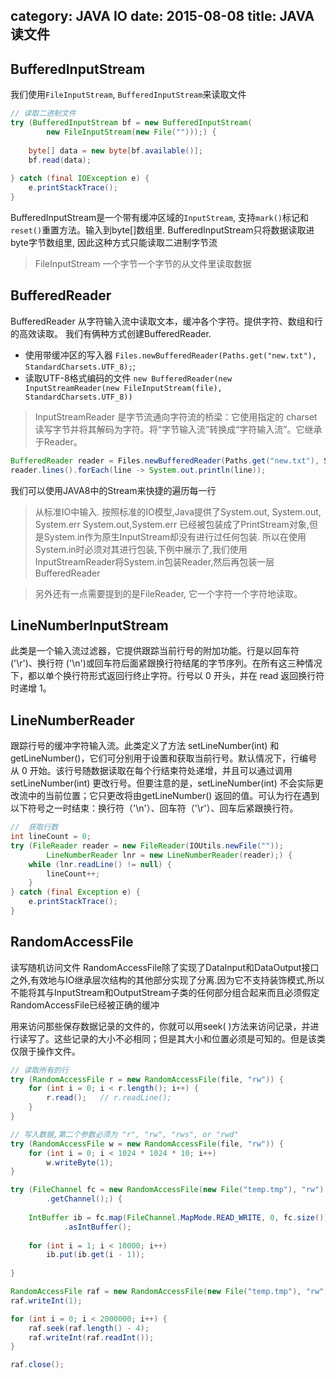 category: JAVA IO
date: 2015-08-08
title: JAVA 读文件
---

## BufferedInputStream
我们使用`FileInputStream`, `BufferedInputStream`来读取文件

```java
// 读取二进制文件
try (BufferedInputStream bf = new BufferedInputStream(
		new FileInputStream(new File("")));) {
	
	byte[] data = new byte[bf.available()];
	bf.read(data);
	
} catch (final IOException e) {
	e.printStackTrace();
}
```
BufferedInputStream是一个带有缓冲区域的`InputStream`, 支持`mark()`标记和`reset()`重置方法。输入到byte[]数组里.
BufferedInputStream只将数据读取进byte字节数组里, 因此这种方式只能读取二进制字节流

> FileInputStream 一个字节一个字节的从文件里读取数据

## BufferedReader
BufferedReader 从字符输入流中读取文本，缓冲各个字符。提供字符、数组和行的高效读取。
我们有俩种方式创建BufferedReader. 
* 使用带缓冲区的写入器 `Files.newBufferedReader(Paths.get("new.txt"), StandardCharsets.UTF_8);`;
* 读取UTF-8格式编码的文件 `new BufferedReader(new InputStreamReader(new FileInputStream(file), StandardCharsets.UTF_8))`

> InputStreamReader 是字节流通向字符流的桥梁：它使用指定的 charset 读写字节并将其解码为字符。将“字节输入流”转换成“字符输入流”。它继承于Reader。

```java
BufferedReader reader = Files.newBufferedReader(Paths.get("new.txt"), StandardCharsets.UTF_8);
reader.lines().forEach(line -> System.out.println(line));
```
我们可以使用JAVA8中的Stream来快捷的遍历每一行
> 从标准IO中输入. 按照标准的IO模型,Java提供了System.out, System.out, System.err System.out,System.err 已经被包装成了PrintStream对象,但是System.in作为原生InputStream却没有进行过任何包装. 所以在使用System.in时必须对其进行包装,下例中展示了,我们使用InputStreamReader将System.in包装Reader,然后再包装一层BufferedReader

> 另外还有一点需要提到的是FileReader, 它一个字符一个字符地读取。

## LineNumberInputStream 
此类是一个输入流过滤器，它提供跟踪当前行号的附加功能。行是以回车符 ('\r')、换行符 ('\n')或回车符后面紧跟换行符结尾的字节序列。在所有这三种情况下，都以单个换行符形式返回行终止字符。行号以 0 开头，并在 read 返回换行符时递增 1。

## LineNumberReader 
跟踪行号的缓冲字符输入流。此类定义了方法 setLineNumber(int) 和 getLineNumber()，它们可分别用于设置和获取当前行号。默认情况下，行编号从 0 开始。该行号随数据读取在每个行结束符处递增，并且可以通过调用 setLineNumber(int) 更改行号。但要注意的是，setLineNumber(int) 不会实际更改流中的当前位置；它只更改将由getLineNumber() 返回的值。可认为行在遇到以下符号之一时结束：换行符（'\n'）、回车符（'\r'）、回车后紧跟换行符。
```java
//  获取行数
int lineCount = 0;
try (FileReader reader = new FileReader(IOUtils.newFile(""));
		LineNumberReader lnr = new LineNumberReader(reader);) {
	while (lnr.readLine() != null) {
		lineCount++;
	}
} catch (final Exception e) {
	e.printStackTrace();
}
```

## RandomAccessFile  
读写随机访问文件 RandomAccessFile除了实现了DataInput和DataOutput接口之外,有效地与IO继承层次结构的其他部分实现了分离.因为它不支持装饰模式,所以不能将其与InputStream和OutputStream子类的任何部分组合起来而且必须假定RandomAccessFile已经被正确的缓冲

用来访问那些保存数据记录的文件的，你就可以用seek( )方法来访问记录，并进行读写了。这些记录的大小不必相同；但是其大小和位置必须是可知的。但是该类仅限于操作文件。
```java
// 读取所有的行
try (RandomAccessFile r = new RandomAccessFile(file, "rw")) {
	for (int i = 0; i < r.length(); i++) {
		r.read();	// r.readLine();
	}
} 

// 写入数据,第二个参数必须为 "r", "rw", "rws", or "rwd"
try (RandomAccessFile w = new RandomAccessFile(file, "rw")) {
	for (int i = 0; i < 1024 * 1024 * 10; i++)
		w.writeByte(1);
}

try (FileChannel fc = new RandomAccessFile(new File("temp.tmp"), "rw")
		.getChannel();) {
	
	IntBuffer ib = fc.map(FileChannel.MapMode.READ_WRITE, 0, fc.size())
			.asIntBuffer();
	
	for (int i = 1; i < 10000; i++)
		ib.put(ib.get(i - 1));
	
}

RandomAccessFile raf = new RandomAccessFile(new File("temp.tmp"), "rw");
raf.writeInt(1);

for (int i = 0; i < 2000000; i++) {
	raf.seek(raf.length() - 4);
	raf.writeInt(raf.readInt());
}

raf.close();
```